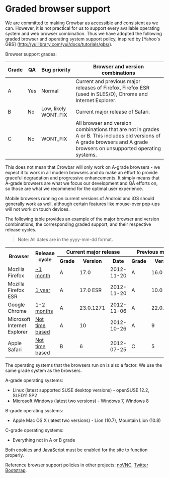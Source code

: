 # Graded browser support

We are committed to making Crowbar as accessible and consistent as we can.
However, it is not practical for us to support every available operating system
and web browser combination. Thus we have adopted the following graded browser
and operating system support policy, inspired by [Yahoo's GBS]
(http://yuilibrary.com/yui/docs/tutorials/gbs/).

Browser support grades:

| Grade | QA  | Bug priority         | Browser and version combinations |
|-------|-----|----------------------|----------------------------------|
| A     | Yes | Normal               | Current and previous major releases of Firefox, Firefox ESR (used in SLES/D), Chrome and Internet Explorer. |
| B     | No  | Low, likely WONT_FIX | Current major release of Safari. |
| C     | No  | WONT_FIX             | All browser and version combinations that are not in grades A or B. This includes old versions of A grade browsers and A grade browsers on unsupported operating systems. |

This does not mean that Crowbar will only work on A-grade browsers - we expect
it to work in all modern browsers and do make an effort to provide graceful
degradation and progressive enhancements. It simply means that A-grade browsers
are what we focus our development and QA efforts on, so those are what we
recommend for the optimal user experience.

Mobile browsers running on current versions of Android and iOS should generally
work as well, although certain features like mouse-over pop-ups will not work
on touch devices.

The following table provides an example of the major browser and version
combinations, the corresponding graded support, and their respective release
cycles.

> Note: All dates are in the yyyy-mm-dd format.

<table>
  <tr>
    <th rowspan='2'>Browser</th>
    <th rowspan='2'>Release cycle</th>
    <th colspan='3'>Current major release</th>
    <th colspan='3'>Previous major release</th>
  </tr>
  <tr>
    <th>Grade</th>
    <th>Version</th>
    <th>Date</th>
    <th>Grade</th>
    <th>Version</th>
    <th>Date</th>
  </tr>
  <tr>
    <td>Mozilla Firefox</td>
    <td><a href="https://wiki.mozilla.org/Releases#Previous_Releases">~1 month</a></td>
    <td>A</td>
    <td>17.0</td>
    <td>2012-11-20</td>
    <td>A</td>
    <td>16.0</td>
    <td>2012-10-09</td>
  </tr>
  <tr>
    <td>Mozilla Firefox ESR</td>
    <td><a href="http://www.mozilla.org/en-US/firefox/organizations/faq/">1 year</a></td>
    <td>A</td>
    <td>17.0 ESR</td>
    <td>2012-11-20</td>
    <td>A</td>
    <td>10.0 ESR</td>
    <td>2012-01-31</td>
  </tr>
  <tr>
    <td>Google Chrome</td>
    <td><a href="http://en.wikipedia.org/wiki/Google_Chrome">1-2 months</a></td>
    <td>A</td>
    <td>23.0.1271</td>
    <td>2012-11-06</td>
    <td>A</td>
    <td>22.0.1229</td>
    <td>2012-09-25</td>
  </tr>
  <tr>
    <td>Microsoft Internet Explorer</td>
    <td><a href="http://en.wikipedia.org/wiki/Internet_Explorer">Not time based</a></td>
    <td>A</td>
    <td>10</td>
    <td>2012-10-26</td>
    <td>A</td>
    <td>9</td>
    <td>2011-03-14</td>
  </tr>
  <tr>
    <td>Apple Safari</td>
    <td><a href="http://en.wikipedia.org/wiki/Safari_(web_browser)">Not time based</a></td>
    <td>B</td>
    <td>6</td>
    <td>2012-07-25</td>
    <td>C</td>
    <td>5</td>
    <td>2010-06-07</td>
  </tr>
</table>

The operating systems that the browsers run on is also a factor. We use the
same grade system as the browsers.

A-grade operating systems:
* Linux (latest supported SUSE desktop versions) - openSUSE 12.2, SLED11 SP2
* Microsoft Windows (latest two versions) - Windows 7, Windows 8

B-grade operating systems:
* Apple Mac OS X (latest two versions) - Lion (10.7), Mountain Lion (10.8)

C-grade operating systems:
* Everything not in A or B grade

Both [cookies](http://en.wikipedia.org/wiki/HTTP_cookie) and
[JavaScript](en.wikipedia.org/wiki/JavaScript) must be enabled for the site
to function properly.

Reference browser support policies in other projects:
[noVNC](https://github.com/kanaka/noVNC/wiki/Browser-support),
[Twitter Bootstrap](https://github.com/twitter/bootstrap/wiki/Browser-Compatibility).
